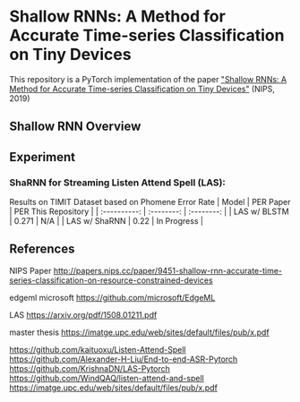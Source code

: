 # Shallow RNNs: A Method for Accurate Time-series Classification on Tiny Devices
This repository is a PyTorch implementation of the paper ["Shallow RNNs: A Method for Accurate Time-series Classification on Tiny Devices"](http://papers.nips.cc/paper/9451-shallow-rnn-accurate-time-series-classification-on-resource-constrained-devices) (NIPS, 2019)

## Shallow RNN Overview 


## Experiment 

### ShaRNN for Streaming Listen Attend Spell (LAS):
Results on TIMIT Dataset based on Phomene Error Rate
| Model | PER Paper | PER This Repository |
| :----------: | :--------: | :--------: | 
| LAS w/ BLSTM | 0.271 | N/A |
| LAS w/ ShaRNN | 0.22 | In Progress |




## References

NIPS Paper http://papers.nips.cc/paper/9451-shallow-rnn-accurate-time-series-classification-on-resource-constrained-devices

edgeml microsoft https://github.com/microsoft/EdgeML

LAS https://arxiv.org/pdf/1508.01211.pdf

master thesis https://imatge.upc.edu/web/sites/default/files/pub/x.pdf


https://github.com/kaituoxu/Listen-Attend-Spell
https://github.com/Alexander-H-Liu/End-to-end-ASR-Pytorch
https://github.com/KrishnaDN/LAS-Pytorch
https://github.com/WindQAQ/listen-attend-and-spell
https://imatge.upc.edu/web/sites/default/files/pub/x.pdf
